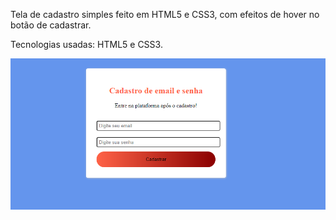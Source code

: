Tela de cadastro simples feito em HTML5 e CSS3, com efeitos de hover no botão de cadastrar.

Tecnologias usadas: HTML5 e CSS3.

<img src="image/Tela-de-login.png">